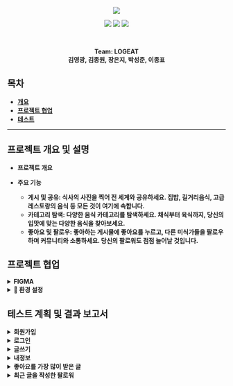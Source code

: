 <p align='center'>
    <img src="https://capsule-render.vercel.app/api?type=soft&color=ff4500&height=200&section=header&text=Welcome%20to%20LOGEAT%20👋&fontSize=50&animation=fadeIn&fontColor=ffffff"/>
</p>

<p align='center'>
  <a>
    <img src="https://img.shields.io/badge/GitHub-100000?style=for-the-badge&logo=github&logoColor=white"/>
  </a>
  <a>
    <img src="https://img.shields.io/badge/Figma-F24E1E?style=for-the-badge&logo=figma&logoColor=white"/>
  </a>
  <a>
    <img src="https://img.shields.io/badge/Vue.js-35495E?style=for-the-badge&logo=vue.js&logoColor=4FC08D"/>
  </a>
  <br>

</p> 
<br>


<p align='center'>
  <b>Team: LOGEAT<b>
  <br>
   김영광, 김종원, 장은지, 박성준, 이종표 
</p>

## 목차
- [개요](#프로젝트-개요-및-설명)
- [프로젝트 협업](#프로젝트-협업)
- [테스트](#테스트-계획-및-결과-보고서)

---

## 프로젝트 개요 및 설명

- 프로젝트 개요

- 주요 기능
  - 게시 및 공유: 식사의 사진을 찍어 전 세계와 공유하세요. 집밥, 길거리음식, 고급 레스토랑의 음식 등 모든 것이 여기에 속합니다.
  - 카테고리 탐색: 다양한 음식 카테고리를 탐색하세요. 채식부터 육식까지, 당신의 입맛에 맞는 다양한 음식을 찾아보세요.
  - 좋아요 및 팔로우: 좋아하는 게시물에 좋아요를 누르고, 다른 미식가들을 팔로우하며 커뮤니티와 소통하세요. 당신의 팔로워도 점점 늘어날 것입니다.


## 프로젝트 협업

<details> <summary> FIGMA </summary> 
<div markdown="1"> 
<img src="https://img.shields.io/badge/Figma-F24E1E?style=for-the-badge&logo=figma&logoColor=white"/>

|<a href="https://www.figma.com/file/hmv92aqIxNmIWvNF6dohHn/Figma-basics?type=design&node-id=1669-162202&mode=design&t=BwEeZoLwvMih4yc6-0"><img width="500" hegiht="200" src="https://github.com/young2866/logEat-frontend/assets/122894395/399bec8e-9eb4-420a-9ba3-4729233add80"/></a>|<a href="https://www.figma.com/file/hmv92aqIxNmIWvNF6dohHn/Figma-basics?type=design&node-id=1669-162202&mode=design&t=BwEeZoLwvMih4yc6-0"><img width="500" hegiht="200" src="https://github.com/young2866/logEat-frontend/assets/122894395/e47b08b1-3d84-4438-9b53-2868bc266b4d)"/></a>|
|-----|-----|
|로그인 디자인|메인 디자인|
</div>
</details>





<details> <summary><b>🔧 환경 설정</b></summary> 
<div markdown="1"> 
  
## Project setup
```
npm install

npm add file:./ckeditor5

npm install @ckeditor/ckeditor5-vue
```


### Compiles and hot-reloads for development
```
npm run serve
```

### Compiles and minifies for production
```
npm run build
```

### Lints and fixes files
```
npm run lint
```

### Customize configuration
See [Configuration Reference](https://cli.vuejs.org/config/).
<br/>
<br/>
</div> 
</details>

## 테스트 계획 및 결과 보고서

<details> <summary><b> 회원가입</b></summary> 
<div markdown="1"> 
</div>
</details>

<details> <summary><b> 로그인</b></summary> 
<div markdown="1"> 
</div>
</details>

<details> <summary><b> 글쓰기</b></summary> 
<div markdown="1"> 
</div>
</details>

<details> <summary><b> 내정보</b></summary> 
<div markdown="1"> 
</div>
</details>


<details> <summary><b>좋아요를 가장 많이 받은 글</b></summary> 
<div markdown="1"> 
</div>
</details>

<details> <summary><b>최근 글을 작성한 팔로워</b></summary> 
<div markdown="1"> 
</div>
</details>


